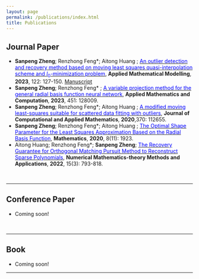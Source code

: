 ```yaml
---
layout: page
permalink: /publications/index.html
title: Publications
---
```


## Journal Paper

- **Sanpeng Zheng**; Renzhong Feng*; Aitong Huang ; [<font color='blue'>An outlier detection and recovery method based on moving least squares quasi-interpolation scheme and $l_0$-minimization problem</font>](https://doi.org/10.1016/j.apm.2023.05.032), **Applied Mathematical Modelling**, **2023**, 122: 127-150. [Manuscript](https://doi.org/10.1016/j.amc.2023.128009) 
- **Sanpeng Zheng**; Renzhong Feng* ; [<font color='blue'>A variable projection method for the general radial basis function neural network</font>](https://doi.org/10.1016/j.amc.2023.128009), **Applied Mathematics and Computation**, **2023**, 451: 128009.
- **Sanpeng Zheng**; Renzhong Feng*; Aitong Huang ; [<font color='blue'>A modified moving least-squares suitable for scattered data fitting with outliers</font>](https://doi.org/10.1016/j.cam.2019.112655), **Journal of Computational and Applied Mathematics**, **2020**,370: 112655.
- **Sanpeng Zheng**; Renzhong Feng*; Aitong Huang ; [<font color='blue'>The Optimal Shape Parameter for the Least Squares Approximation Based on the Radial Basis Function</font>](https://doi.org/10.3390/math8111923), **Mathematics**, **2020**, 8(11): 1923.
- Aitong Huang; Renzhong Feng*; **Sanpeng Zheng**; [<font color='blue'>The Recovery Guarantee for Orthogonal Matching Pursuit Method to Reconstruct Sparse Polynomials</font>](https://doi.org/10.4208/nmtma.OA-2022-0015), **Numerical Mathematics-theory Methods and Applications**, **2022**, 15(3): 793-818.

<br>

---

## Conference Paper

- Coming soon!

<br>

---

## Book

- Coming soon!

---
